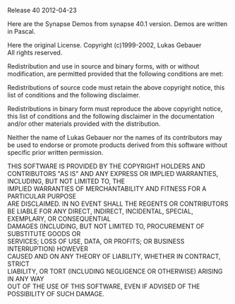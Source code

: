 Release 40
2012-04-23

Here are the Synapse Demos from synapse 40.1 version.
Demos are written in Pascal.

Here the original License.
Copyright (c)1999-2002, Lukas Gebauer                                       
All rights reserved.                                                        
                                                                            
Redistribution and use in source and binary forms, with or without          
modification, are permitted provided that the following conditions are met: 
                                                                            
Redistributions of source code must retain the above copyright notice, this 
list of conditions and the following disclaimer.                            
                                                                            
Redistributions in binary form must reproduce the above copyright notice,   
this list of conditions and the following disclaimer in the documentation   
and/or other materials provided with the distribution.                      
                                                                            
Neither the name of Lukas Gebauer nor the names of its contributors may     
be used to endorse or promote products derived from this software without   
specific prior written permission.                                          
                                                                            
THIS SOFTWARE IS PROVIDED BY THE COPYRIGHT HOLDERS AND CONTRIBUTORS "AS IS" 
AND ANY EXPRESS OR IMPLIED WARRANTIES, INCLUDING, BUT NOT LIMITED TO, THE   
IMPLIED WARRANTIES OF MERCHANTABILITY AND FITNESS FOR A PARTICULAR PURPOSE  
ARE DISCLAIMED. IN NO EVENT SHALL THE REGENTS OR CONTRIBUTORS BE LIABLE FOR 
ANY DIRECT, INDIRECT, INCIDENTAL, SPECIAL, EXEMPLARY, OR CONSEQUENTIAL      
DAMAGES (INCLUDING, BUT NOT LIMITED TO, PROCUREMENT OF SUBSTITUTE GOODS OR  
SERVICES; LOSS OF USE, DATA, OR PROFITS; OR BUSINESS INTERRUPTION) HOWEVER  
CAUSED AND ON ANY THEORY OF LIABILITY, WHETHER IN CONTRACT, STRICT          
LIABILITY, OR TORT (INCLUDING NEGLIGENCE OR OTHERWISE) ARISING IN ANY WAY   
OUT OF THE USE OF THIS SOFTWARE, EVEN IF ADVISED OF THE POSSIBILITY OF SUCH 
DAMAGE.                                                                     
